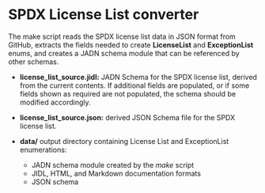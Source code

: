 # SPDX License List converter

The make script reads the SPDX license list data in JSON format from GitHub, extracts the fields needed
to create **LicenseList** and **ExceptionList** enums, and creates a JADN schema module that can
be referenced by other schemas.

* **license_list_source.jidl:** JADN Schema for the SPDX license list, derived from the current contents.
If additional fields are populated, or if some fields shown as required are not populated, the schema should
be modified accordingly.

* **license_list_source.json:** derived JSON Schema file for the SPDX license list.

* **data/** output directory containing License List and ExceptionList enumerations:
    * JADN schema module created by the *make* script
    * JIDL, HTML, and Markdown documentation formats
    * JSON schema
